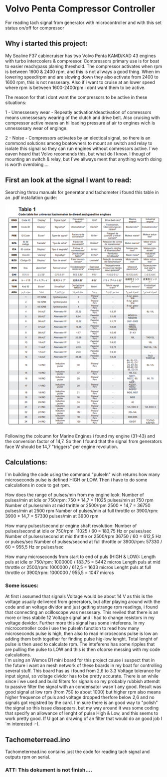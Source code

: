 # Volvo Penta Compressor Controller
For reading tach signal from generator with microcontroller and with this set status on/off for compressor

## Why i started this project:

My Sealine F37 cabincruiser has two Volvo Penta KAMD/KAD 43 engines with turbo intercoolers & compressor. Compressors primary use is for boat to easier reach/pass planing threshold. The compressor activates when rpm is between 1600 & 2400 rpm, and this is not allways a good thing.
When im lowering speed/rpm and are slowing down they also activate from 2400 to 1600 rpm, this is not nessesary. Also if i want to cruise at an lower speed where rpm is between 1600-2400rpm i dont want them to be active.

The reason for that i dont want the compressors to be active in these situations: 

  1 - Unnessesery wear - Repeatly activation/deactivation of comressors means unnessesary wearing of the clutch and drive belt. Also cruising with compressor active means an hi loading pressure af air to engines wich is unnessesary wear of enginge.
  
  2 - Noise - Compressors activates by an electical signal, so there is an commond solutions among boatowners to mount an switch and relay to isolate this signal so they can run engines without comressors active. I´we eaven heard that Volvo recomends this, but what do I know. 
I thougt of mounting an switch & relay, but I´we allways ment that anything worth doing is worth overdoing.... 


## First an look at the signal I want to read:

Searching throu manuals for generator and tachometer i found this table in an .pdf installation guide:

![Table of VP engines](https://github.com/Nesse1/images/raw/main/TachometerTable.bmp)

Following the coloumn for Marine Engines i found my engine (31-43) and the conversion factor of 14,7. So then I found that the signal from generators face W should be 14,7 "triggers" per engine revolution.

## Calculations: 
I´m building the code using the command "pulseIn" wich returns how many microseconds pulse is defined HIGH or LOW. Then i have to do some calculations in code to get rpm.

How does the range of pulses/min from my engine look:
  Number of pulses/min at idle or 750/rpm:             750 * 14,7 = 11025 pulses/min at  750 rpm
  Number of pulses/min at mid thrittle or 2500/rpm    2500 * 14,7 = 36750 pulses/min at 2500 rpm
  Number of pulses/min at full throttle or 3900/rpm:  3900 * 14,7 = 57330 pulses/min at 3900 rpm

How many pulses/second pr engine shaft revolution:
  Number of pulses/second at idle or 750/rpm:           11025 / 60 = 183,75 Hz or pulses/sec
  Number of pulses/second at mid thrittle or 2500/rpm   36750 / 60 = 612,5 Hz or pulses/sec
  Number of pulses/second at full throttle or 3900/rpm: 57330 / 60 = 955,5 Hz or pulses/sec
  
How many microseconds from start to end of puls (HIGH & LOW):
  Length puls at idle or 750/rpm:                       1000000 / 183,75 = 5442 micros
  Length puls at mid throttle or 2500/rpm:              1000000 / 612,5  = 1633 micros
  Lenght puls at full throttle or 3900/rpm:             1000000 / 955,5  = 1047 micros
  

### Some issues:
At first i assumed that signals Voltage would be about 14 V as this is the voltage usually delivered from generators, but after playing around with the code and an voltage dividor and just getting strange rpm readings, i found that connecting an ocilloscope was nessesary. This reviled that there is an more or less stabile 12 Voltage signal and i had to change resistors in my voltage devidor. Further more this signal has some inteferens.
In my microcontroller code i use the pulseIn function to read how many microseconds pulse is high, then also to read microsecons pulse is low an adding them both together for finding pulse hig-low lenght. Total lenght of pulse is then used to calculate rpm. The inteferens has some ripples that are pulling the pulse to LOW and this is then ofcorse messing with my code calculations.  
I´m using an Wemos D1 mini board for this project cause i suspect that in the future i want an mesh network of these boards in my boat for controlling several stuff. This board has as i found from 2,6 to 3.3 Voltage tolerance for input signal, so voltage dividor has to be pretty accurate. There is an while since i´we used and build filters for signals so my probably rubbish attemdt to passive filter the signal with an condensator wasn´t any good. Result was good signal at low rpm (from 750 to about 1000) but higher rpm also means higher frequence of puls and voltage dropped therfore below 2,6 and no signals got registred by the card. I´m sure there is an good way to "polish" the signal so this issue dissapears, but my way around it was some coding that specify an allowance of lenght of pulse High & Low, and this seems to work pretty good. If U got an drawing of an filter that would do an good job I´m interested :-).

## Tachometerread.ino

Tachometerread.ino contains just the code for reading tach signal and outputs rpm on serial. 

### ATT: This dokument is not finish....

